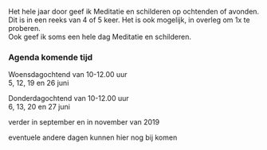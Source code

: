 Het hele jaar door geef ik Meditatie en schilderen op ochtenden of avonden. Dit is in een reeks van 4 of 5 keer.
Het is ook mogelijk, in overleg  om 1x te proberen.  
Ook geef ik soms een hele dag Meditatie en schilderen.


### Agenda komende tijd

Woensdagochtend van 10-12.00 uur  
5, 12, 19 en 26 juni

Donderdagochtend van 10-12.00 uur  
6, 13, 20 en 27 juni  

 
verder in september en in november van 2019  
   
 eventuele andere dagen kunnen hier nog bij komen

